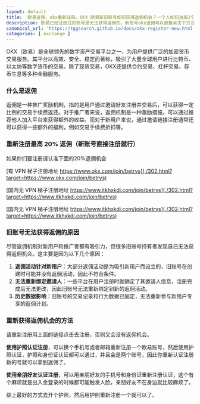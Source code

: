 ```yaml
---
layout: default
title: 	欧易返佣，okx重新註冊，OKX 欧易新旧账号如何获得返佣机会？一个人如何注册2个欧易实名账号？
description: 欧易已经注册过的账号是无法获得返佣的，新账号okx返佣可以直接点击下方注册就可拿到，旧账号那么如果真想获得 20% 返佣应该如何来操作呢？可以换一个账号来认证，也就是使用护照的方式来认证，这样会变成2个账号，也就是新的欧易实名账号，具体该如何操作呢？
canonical_url: 'https://tggsearch.github.io/docs/okx-register-new.html'
categories: [ exchange ]
---
```

OKX（欧易）是全球领先的数字资产交易平台之一，为用户提供广泛的加密货币交易服务。其平台以高效、安全、稳定而著称，吸引了大量全球用户进行比特币、以太坊等数字货币的交易。除了现货交易，OKX还提供合约交易、杠杆交易、存币生息等多种金融服务。

### 什么是返佣
返佣是一种推广奖励机制，指的是用户通过邀请好友注册并交易后，可以获得一定比例的交易手续费返还。对于推广者来说，返佣机制是一种激励措施，可以通过推荐他人加入平台来获得额外的收益。而对于新用户来说，通过邀请链接注册通常还可以获得一些额外的福利，例如交易手续费折扣等。

### 重新注册最高 20% 返佣（新账号直接注册就行）
如果你们要注册请认准下面的20%返佣机会

[有 VPN 梯子注册地址 https://www.okx.com/join/betrys](./302.html?target=https://www.okx.com/join/betrys)


[国内无 VPN 梯子注册地址 https://www.itkhxkdi.com/join/betrys](./302.html?target=https://www.itkhxkdi.com/join/betrys)

[国内无 VPN 梯子注册地址 https://www.itkhxkdi.com/join/betrys](./302.html?target=https://www.itkhxkdi.com/join/betrys)


### 旧账号无法获得返佣的原因
尽管返佣机制对新用户和推广者都有吸引力，但很多旧账号持有者发现自己无法获得返佣机会。这主要是因为以下几个原因：

1. **返佣活动针对新用户**：大部分返佣活动是为吸引新用户而设立的，旧账号在创建时可能并没有返佣活动，因此不符合条件。
2. **无法重新绑定邀请人**：一些平台在用户注册时就确定了其邀请人信息，注册完成后无法更改，因此旧账号无法重新绑定到新的返佣活动。
3. **历史数据影响**：旧账号的交易记录和行为数据已固定，无法重新参与新用户专享的返佣计划。

### 重新获得返佣机会的方法
请重新注册用上面的链接点击去注册，否则又会没有返佣机会。

**使用护照认证注册**，可以换个手机号或者邮箱重新注册一个欧易账号，然后使用护照认证，护照和身份证认证都可以通过，并且会是两个账号，因此你重新认证注册新的号就可以拿到返佣了。

**使用亲朋好友认证注册**，可以用亲朋好友的手机号和身份证重新注册认证，这个有个麻烦就是出入金登录的时候都可能触发人脸，亲朋好友不在身边就比较麻烦了。

综上最好的方式去开个护照，然后用护照重新注册一个就可以了。